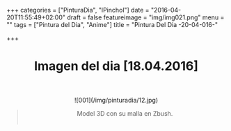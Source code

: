 +++
categories = ["PinturaDia", "lPinchol"]
date = "2016-04-20T11:55:49+02:00"
draft = false
featureimage = "img/img021.png"
menu = ""
tags = ["Pintura del Dia", "Anime"]
title = "Pintura Del Dia -20-04-016-"

+++

# <center>Imagen del dia [18.04.2016]</center></br>
<center>![001](/img/pinturadia/12.jpg)</center>

> <center>Model 3D con su malla en Zbush.</center></br>